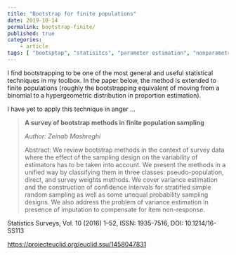 ```yaml
---
title: "Bootstrap for finite populations"
date: 2019-10-14
permalink: bootstrap-finite/
published: true
categories:
    - article
tags: [ "bootsptap", "statisitcs", "parameter estimation", "nonparametric statistics" ]
---
```


I find bootstrapping to be one of the most general and useful statistical techniques in my toolbox. In the paper below, the method is extended to finite populations (roughly the bootstrapping equivalent of moving from a binomial to a hypergeometric distribution in proportion estimation).

I have yet to apply this technique in anger ...

> **A survey of bootstrap methods in finite population sampling**
>
> *Author: Zeinab Mashreghi*
>
> Abstract: We review bootstrap methods in the context of survey data where the effect of the sampling design on the variability of estimators has to be taken into account. We present the methods in a unified way by classifying them in three classes: pseudo-population, direct, and survey weights methods. We cover variance estimation and the construction of confidence intervals for stratified simple random sampling as well as some unequal probability sampling designs. We also address the problem of variance estimation in presence of imputation to compensate for item non-response.

Statistics Surveys, Vol. 10 (2016) 1–52, ISSN: 1935-7516, DOI: 10.1214/16-SS113

https://projecteuclid.org/euclid.ssu/1458047831

